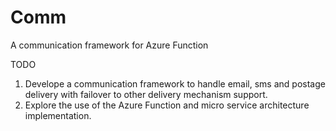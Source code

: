 # Comm
A communication framework for Azure Function

TODO

1. Develope a communication framework to handle email, sms and postage delivery with failover to other delivery mechanism support.
2. Explore the use of the Azure Function and micro service architecture implementation. 
